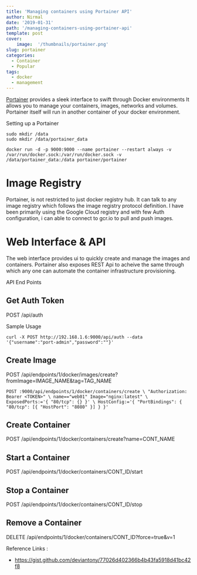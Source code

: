 ```yaml
---
title: 'Managing containers using Portainer API'
author: Nirmal
date: '2019-01-31'
path: '/managing-containers-using-portainer-api'
template: post
cover:
    image:  '/thumbnails/portainer.png'
slug: portainer
categories:
  - Container
  - Popular
tags:
  - docker
  - management
---
```

[Portainer](https://www.portainer.io) provides a sleek interface to swift through Docker environments It allows you to manage your containers, images, networks and volumes. Portainer itself will run in another container of your docker environment.

Setting up a Portainer

```
sudo mkdir /data
sudo mkdir /data/portainer_data

docker run -d -p 9000:9000 --name portainer --restart always -v /var/run/docker.sock:/var/run/docker.sock -v /data/portainer_data:/data portainer/portainer

```

# Image Registry

Portainer, is not restricted to just docker registry hub. It can talk to any image registry which follows the image registry protocol definition. I have been primarily using the Google Cloud registry and with few Auth configuration, i can able to connect to gcr.io to pull and push images.

# Web Interface & API

The web interface provides ui to quickly create and manage the images and containers. Portainer also exposes REST Api to acheive the same through which any one can automate the container infrastructure provisioning.

API End Points

## Get Auth Token

POST /api/auth

Sample Usage

```
curl -X POST http://192.168.1.6:9000/api/auth --data '{"username":"port-admin","password":""}'
```

## Create Image

POST /api/endpoints/1/docker/images/create?fromImage=IMAGE_NAME&tag=TAG_NAME

```
POST :9000/api/endpoints/1/docker/containers/create \ "Authorization: Bearer <TOKEN>" \ name=="web01" Image="nginx:latest" \ ExposedPorts:='{ "80/tcp": {} }' \ HostConfig:='{ "PortBindings": { "80/tcp": [{ "HostPort": "8080" }] } }'

```

## Create Container

POST /api/endpoints/1/docker/containers/create?name=CONT_NAME

## Start a Container

POST /api/endpoints/1/docker/containers/CONT_ID/start

## Stop a Container

POST /api/endpoints/1/docker/containers/CONT_ID/stop

## Remove a Container

DELETE /api/endpoints/1/docker/containers/CONT_ID?force=true&v=1

Reference Links :

- https://gist.github.com/deviantony/77026d402366b4b43fa5918d41bc42f8

